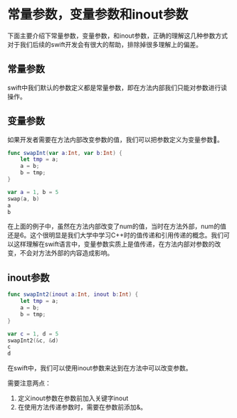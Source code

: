 # 常量参数，变量参数和inout参数

下面主要介绍下常量参数，变量参数，和inout参数，正确的理解这几种参数方式对于我们后续的swift开发会有很大的帮助，排除掉很多理解上的偏差。

## 常量参数

swift中我们默认的参数定义都是常量参数，即在方法内部我们只能对参数进行读操作。

## 变量参数

如果开发者需要在方法内部改变参数的值，我们可以把参数定义为变量参数。

``` swift
func swapInt(var a:Int, var b:Int) {
    let tmp = a;
    a = b;
    b = tmp;
}

var a = 1, b = 5
swap(a, b)
a
b
```

在上面的例子中，虽然在方法内部改变了num的值，当时在方法外部，num的值还是6。这个很明显是我们大学中学习C++时的值传递和引用传递的概念。我们可以这样理解在swift语言中，变量参数实质上是值传递，在方法内部对参数的改变，不会对方法外部的内容造成影响。

## inout参数

``` swift
func swapInt2(inout a:Int, inout b:Int) {
    let tmp = a;
    a = b;
    b = tmp;
}

var c = 1, d = 5
swapInt2(&c, &d)
c
d
```

在swift中，我们可以使用inout参数来达到在方法中可以改变参数。

需要注意两点：

1. 定义inout参数在参数前加入关键字inout
2. 在使用方法传递参数时，需要在参数前添加&。